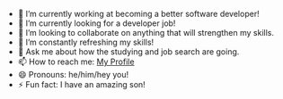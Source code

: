- 🔭 I’m currently working at becoming a better software developer! 
- 🌱 I’m currently looking for a developer job!
- 👯 I’m looking to collaborate on anything that will strengthen my skills.
- 🤔 I’m constantly refreshing my skills! 
- 💬 Ask me about how the studying and job search are going.
- 📫 How to reach me: [My Profile](https://clcar23.github.io/)
- 😄 Pronouns: he/him/hey you! 
- ⚡ Fun fact: I have an amazing son!


